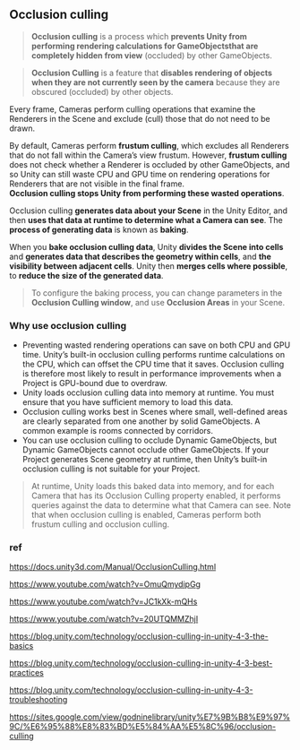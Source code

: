 ## Occlusion culling
> **Occlusion culling** is a process which **prevents Unity from performing rendering calculations for GameObjectsthat are completely hidden from view** (occluded) by other GameObjects.

> **Occlusion Culling** is a feature that **disables rendering of objects when they are not currently seen by the camera** because they are obscured (occluded) by other objects.


Every frame, Cameras
 perform culling operations that examine the Renderers in the Scene
 and exclude (cull) those that do not need to be drawn. 
 
 By default, Cameras perform **frustum culling**, which excludes all Renderers that do not fall within the Camera’s view frustum. However, **frustum culling** does not check whether a Renderer is occluded by other GameObjects, and so Unity can still waste CPU and GPU time on rendering operations for Renderers that are not visible in the final frame. \
**Occlusion culling stops Unity from performing these wasted operations**.

Occlusion culling **generates data about your Scene** in the Unity Editor, and then **uses that data at runtime to determine what a Camera can see**. The **process of generating data** is known as **baking**.

When you **bake occlusion culling data**, Unity **divides the Scene into cells** and **generates data that describes the geometry within cells**, and **the visibility between adjacent cells**. Unity then **merges cells where possible**, to **reduce the size of the generated data**.

> To configure the baking process, you can change parameters in the **Occlusion Culling window**, and use **Occlusion Areas** in your Scene.

### Why use occlusion culling
- Preventing wasted rendering operations can save on both CPU and GPU time. Unity’s built-in occlusion culling performs runtime calculations on the CPU, which can offset the CPU time that it saves. Occlusion culling is therefore most likely to result in performance improvements when a Project is GPU-bound due to overdraw.
- Unity loads occlusion culling data into memory at runtime. You must ensure that you have sufficient memory to load this data.
- Occlusion culling works best in Scenes where small, well-defined areas are clearly separated from one another by solid GameObjects. A common example is rooms connected by corridors.
- You can use occlusion culling to occlude Dynamic GameObjects, but Dynamic GameObjects cannot occlude other GameObjects. If your Project generates Scene geometry at runtime, then Unity’s built-in occlusion culling is not suitable for your Project.


> At runtime, Unity loads this baked data into memory, and for each Camera that has its Occlusion Culling property enabled, it performs queries against the data to determine what that Camera can see. Note that when occlusion culling is enabled, Cameras perform both frustum culling and occlusion culling.


### ref
https://docs.unity3d.com/Manual/OcclusionCulling.html

https://www.youtube.com/watch?v=OmuQmydipGg

https://www.youtube.com/watch?v=JC1kXk-mQHs

https://www.youtube.com/watch?v=20UTQMMZhjI

https://blog.unity.com/technology/occlusion-culling-in-unity-4-3-the-basics

https://blog.unity.com/technology/occlusion-culling-in-unity-4-3-best-practices

https://blog.unity.com/technology/occlusion-culling-in-unity-4-3-troubleshooting

https://sites.google.com/view/godninelibrary/unity%E7%9B%B8%E9%97%9C/%E6%95%88%E8%83%BD%E5%84%AA%E5%8C%96/occlusion-culling



